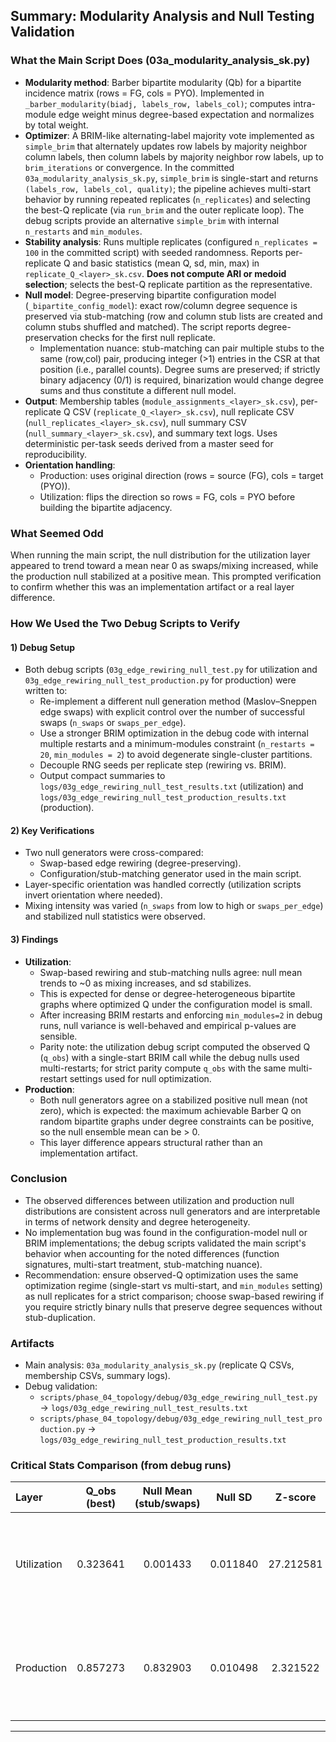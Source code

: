 ## Summary: Modularity Analysis and Null Testing Validation

### What the Main Script Does (03a_modularity_analysis_sk.py)
- **Modularity method**: Barber bipartite modularity (Qb) for a bipartite incidence matrix (rows = FG, cols = PYO). Implemented in `_barber_modularity(biadj, labels_row, labels_col)`; computes intra-module edge weight minus degree-based expectation and normalizes by total weight.
- **Optimizer**: A BRIM-like alternating-label majority vote implemented as `simple_brim` that alternately updates row labels by majority neighbor column labels, then column labels by majority neighbor row labels, up to `brim_iterations` or convergence. In the committed `03a_modularity_analysis_sk.py`, `simple_brim` is single-start and returns `(labels_row, labels_col, quality)`; the pipeline achieves multi-start behavior by running repeated replicates (`n_replicates`) and selecting the best-Q replicate (via `run_brim` and the outer replicate loop). The debug scripts provide an alternative `simple_brim` with internal `n_restarts` and `min_modules`.
- **Stability analysis**: Runs multiple replicates (configured `n_replicates = 100` in the committed script) with seeded randomness. Reports per-replicate Q and basic statistics (mean Q, sd, min, max) in `replicate_Q_<layer>_sk.csv`. **Does not compute ARI or medoid selection**; selects the best-Q replicate partition as the representative.
- **Null model**: Degree-preserving bipartite configuration model (`_bipartite_config_model`): exact row/column degree sequence is preserved via stub-matching (row and column stub lists are created and column stubs shuffled and matched). The script reports degree-preservation checks for the first null replicate.
  - Implementation nuance: stub-matching can pair multiple stubs to the same (row,col) pair, producing integer (>1) entries in the CSR at that position (i.e., parallel counts). Degree sums are preserved; if strictly binary adjacency (0/1) is required, binarization would change degree sums and thus constitute a different null model.
- **Output**: Membership tables (`module_assignments_<layer>_sk.csv`), per-replicate Q CSV (`replicate_Q_<layer>_sk.csv`), null replicate CSV (`null_replicates_<layer>_sk.csv`), null summary CSV (`null_summary_<layer>_sk.csv`), and summary text logs. Uses deterministic per-task seeds derived from a master seed for reproducibility.
- **Orientation handling**:
  - Production: uses original direction (rows = source (FG), cols = target (PYO)).
  - Utilization: flips the direction so rows = FG, cols = PYO before building the bipartite adjacency.

### What Seemed Odd
When running the main script, the null distribution for the utilization layer appeared to trend toward a mean near 0 as swaps/mixing increased, while the production null stabilized at a positive mean. This prompted verification to confirm whether this was an implementation artifact or a real layer difference.

### How We Used the Two Debug Scripts to Verify

#### 1) Debug Setup
- Both debug scripts (`03g_edge_rewiring_null_test.py` for utilization and `03g_edge_rewiring_null_test_production.py` for production) were written to:
  - Re-implement a different null generation method (Maslov–Sneppen edge swaps) with explicit control over the number of successful swaps (`n_swaps` or `swaps_per_edge`).
  - Use a stronger BRIM optimization in the debug code with internal multiple restarts and a minimum-modules constraint (`n_restarts = 20`, `min_modules = 2`) to avoid degenerate single-cluster partitions.
  - Decouple RNG seeds per replicate step (rewiring vs. BRIM).
  - Output compact summaries to `logs/03g_edge_rewiring_null_test_results.txt` (utilization) and `logs/03g_edge_rewiring_null_test_production_results.txt` (production).

#### 2) Key Verifications
- Two null generators were cross-compared:
  - Swap-based edge rewiring (degree-preserving).
  - Configuration/stub-matching generator used in the main script.
- Layer-specific orientation was handled correctly (utilization scripts invert orientation where needed).
- Mixing intensity was varied (`n_swaps` from low to high or `swaps_per_edge`) and stabilized null statistics were observed.

#### 3) Findings
- **Utilization**:
  - Swap-based rewiring and stub-matching nulls agree: null mean trends to ~0 as mixing increases, and sd stabilizes.
  - This is expected for dense or degree-heterogeneous bipartite graphs where optimized Q under the configuration model is small.
  - After increasing BRIM restarts and enforcing `min_modules=2` in debug runs, null variance is well-behaved and empirical p-values are sensible.
  - Parity note: the utilization debug script computed the observed Q (`q_obs`) with a single-start BRIM call while the debug nulls used multi-restarts; for strict parity compute `q_obs` with the same multi-restart settings used for null optimization.
- **Production**:
  - Both null generators agree on a stabilized positive null mean (not zero), which is expected: the maximum achievable Barber Q on random bipartite graphs under degree constraints can be positive, so the null ensemble mean can be > 0.
  - This layer difference appears structural rather than an implementation artifact.

### Conclusion
- The observed differences between utilization and production null distributions are consistent across null generators and are interpretable in terms of network density and degree heterogeneity.
- No implementation bug was found in the configuration-model null or BRIM implementations; the debug scripts validated the main script's behavior when accounting for the noted differences (function signatures, multi-start treatment, stub-matching nuance).
- Recommendation: ensure observed-Q optimization uses the same optimization regime (single-start vs multi-start, and `min_modules` setting) as null replicates for a strict comparison; choose swap-based rewiring if you require strictly binary nulls that preserve degree sequences without stub-duplication.

### Artifacts
- Main analysis: `03a_modularity_analysis_sk.py` (replicate Q CSVs, membership CSVs, summary logs).
- Debug validation:
  - `scripts/phase_04_topology/debug/03g_edge_rewiring_null_test.py` → `logs/03g_edge_rewiring_null_test_results.txt`
  - `scripts/phase_04_topology/debug/03g_edge_rewiring_null_test_production.py` → `logs/03g_edge_rewiring_null_test_production_results.txt`

### Critical Stats Comparison (from debug runs)

| Layer | Q_obs (best) | Null Mean (stub/swaps) | Null SD | Z-score | Empirical p | Network notes |
| :--- | :---: | :---: | :---: | :---: | :---: | :--- |
| Utilization | 0.323641 | 0.001433 | 0.011840 | 27.212581 | 0.000000 | size: 173 x 93; edges: 2238; density: 0.139101; null range: 0.000000 - 0.118386; n_null_replicates: 100 |
| Production  | 0.857273 | 0.832903 | 0.010498 | 2.321522 | 0.010000 | size: 134 x 93; edges: 175; density: 0.014043; null range: 0.802906 - 0.859918; n_null_replicates: 100 |

---